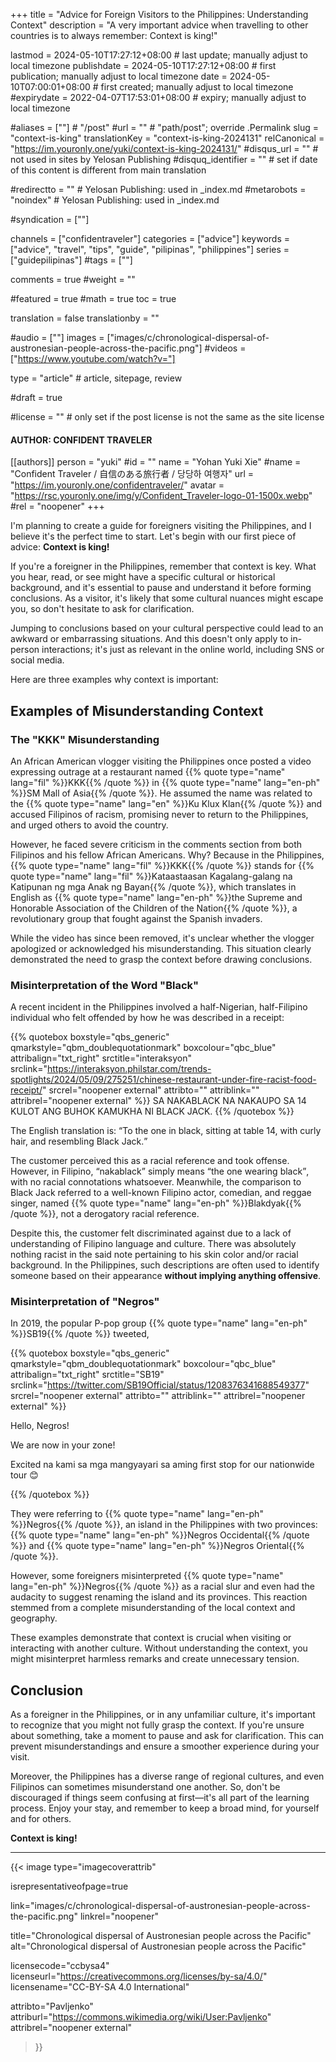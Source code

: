 +++
title = "Advice for Foreign Visitors to the Philippines: Understanding Context"
description = "A very important advice when travelling to other countries is to always remember: Context is king!"

lastmod = 2024-05-10T17:27:12+08:00                 # last update; manually adjust to local timezone
publishdate = 2024-05-10T17:27:12+08:00             # first publication; manually adjust to local timezone
date = 2024-05-10T07:00:01+08:00                    # first created; manually adjust to local timezone
#expirydate = 2022-04-07T17:53:01+08:00              # expiry; manually adjust to local timezone

#aliases = [""]                                        # "/post"
#url = ""                                              # "path/post"; override .Permalink
slug = "context-is-king"
translationKey = "context-is-king-2024131"
relCanonical = "https://im.youronly.one/yuki/context-is-king-2024131/"
#disqus_url = ""                                       # not used in sites by Yelosan Publishing
#disquq_identifier = ""                                # set if date of this content is different from main translation

#redirectto = ""                                       # Yelosan Publishing: used in _index.md
#metarobots = "noindex"                                # Yelosan Publishing: used in _index.md

#syndication = [""]

channels = ["confidentraveler"]
categories = ["advice"]
keywords = ["advice", "travel", "tips", "guide", "pilipinas", "philippines"]
series = ["guidepilipinas"]
#tags = [""]

comments = true
#weight = ""

#featured = true
#math = true
toc = true

translation = false
translationby = ""

#audio = [""]
images = ["images/c/chronological-dispersal-of-austronesian-people-across-the-pacific.png"]
#videos = ["https://www.youtube.com/watch?v="]

type = "article"                                             # article, sitepage, review

#draft = true

#license = ""                                          # only set if the post license is not the same as the site license

#### AUTHOR: CONFIDENT TRAVELER ####
[[authors]]
  person = "yuki"
  #id = ""
  name = "Yohan Yuki Xie"
  #name = "Confident Traveler / 自信のある旅行者 / 당당하 여행자"
  url = "https://im.youronly.one/confidentraveler/"
  avatar = "https://rsc.youronly.one/img/y/Confident_Traveler-logo-01-1500x.webp"
  #rel = "noopener"
+++

I'm planning to create a guide for foreigners visiting the Philippines, and I believe it's the perfect time to start. Let's begin with our first piece of advice: **Context is king!**

If you're a foreigner in the Philippines, remember that context is key. What you hear, read, or see might have a specific cultural or historical background, and it's essential to pause and understand it before forming conclusions. As a visitor, it's likely that some cultural nuances might escape you, so don't hesitate to ask for clarification.

<!--more-->

Jumping to conclusions based on your cultural perspective could lead to an awkward or embarrassing situations. And this doesn't only apply to in-person interactions; it's just as relevant in the online world, including SNS or social media.

Here are three examples why context is important:

## Examples of Misunderstanding Context

### The "KKK" Misunderstanding

An African American vlogger visiting the Philippines once posted a video expressing outrage at a restaurant named {{% quote type="name" lang="fil" %}}KKK{{% /quote %}} in {{% quote type="name" lang="en-ph" %}}SM Mall of Asia{{% /quote %}}. He assumed the name was related to the {{% quote type="name" lang="en" %}}Ku Klux Klan{{% /quote %}} and accused Filipinos of racism, promising never to return to the Philippines, and urged others to avoid the country.

However, he faced severe criticism in the comments section from both Filipinos and his fellow African Americans. Why? Because in the Philippines, {{% quote type="name" lang="fil" %}}KKK{{% /quote %}} stands for {{% quote type="name" lang="fil" %}}Kataastaasan Kagalang-galang na Katipunan ng mga Anak ng Bayan{{% /quote %}}, which translates in English as {{% quote type="name" lang="en-ph" %}}the Supreme and Honorable Association of the Children of the Nation{{% /quote %}}, a revolutionary group that fought against the Spanish invaders.

While the video has since been removed, it's unclear whether the vlogger apologized or acknowledged his misunderstanding. This situation clearly demonstrated the need to grasp the context before drawing conclusions.

### Misinterpretation of the Word "Black"

A recent incident in the Philippines involved a half-Nigerian, half-Filipino individual who felt offended by how he was described in a receipt:

{{% quotebox boxstyle="qbs_generic" qmarkstyle="qbm_doublequotationmark" boxcolour="qbc_blue" attribalign="txt_right" srctitle="interaksyon" srclink="https://interaksyon.philstar.com/trends-spotlights/2024/05/09/275251/chinese-restaurant-under-fire-racist-food-receipt/" srcrel="noopener external" attribto="" attriblink="" attribrel="noopener external" %}}
  <span lang="fil">SA NAKABLACK NA NAKAUPO SA 14 KULOT ANG BUHOK KAMUKHA NI BLACK JACK.</span>
{{% /quotebox %}}

The English translation is: <q lang="en-ph">To the one in black, sitting at table 14, with curly hair, and resembling Black Jack.</q>

The customer perceived this as a racial reference and took offense. However, in Filipino, <q lang="fil">nakablack</q> simply means <q>the one wearing black</q>, with no racial connotations whatsoever. Meanwhile, the comparison to Black Jack referred to a well-known Filipino actor, comedian, and reggae singer, named {{% quote type="name" lang="en-ph" %}}Blakdyak{{% /quote %}}, not a derogatory racial reference.

Despite this, the customer felt discriminated against due to a lack of understanding of Filipino language and culture. There was absolutely nothing racist in the said note pertaining to his skin color and/or racial background. In the Philippines, such descriptions are often used to identify someone based on their appearance **without implying anything offensive**.

### Misinterpretation of "Negros"

In 2019, the popular P-pop group {{% quote type="name" lang="en-ph" %}}SB19{{% /quote %}} tweeted,

{{% quotebox boxstyle="qbs_generic" qmarkstyle="qbm_doublequotationmark" boxcolour="qbc_blue" attribalign="txt_right" srctitle="SB19" srclink="https://twitter.com/SB19Official/status/1208376341688549377" srcrel="noopener external" attribto="" attriblink="" attribrel="noopener external" %}}
  <p lang="en-ph">Hello, Negros!</p>
  <p lang="en-ph">We are now in your zone!</p>
  <p><span lang="en-ph">Excited</span> <span lang="fil">na kami sa mga mangyayari sa aming</span> <span lang="en-ph">first stop for our nationwide tour</span> 😊</p>
{{% /quotebox %}}

They were referring to {{% quote type="name" lang="en-ph" %}}Negros{{% /quote %}}, an island in the Philippines with two provinces: {{% quote type="name" lang="en-ph" %}}Negros Occidental{{% /quote %}} and {{% quote type="name" lang="en-ph" %}}Negros Oriental{{% /quote %}}.

However, some foreigners misinterpreted {{% quote type="name" lang="en-ph" %}}Negros{{% /quote %}} as a racial slur and even had the audacity to suggest renaming the island and its provinces. This reaction stemmed from a complete misunderstanding of the local context and geography.

These examples demonstrate that context is crucial when visiting or interacting with another culture. Without understanding the context, you might misinterpret harmless remarks and create unnecessary tension.

## Conclusion

As a foreigner in the Philippines, or in any unfamiliar culture, it's important to recognize that you might not fully grasp the context. If you're unsure about something, take a moment to pause and ask for clarification. This can prevent misunderstandings and ensure a smoother experience during your visit.

Moreover, the Philippines has a diverse range of regional cultures, and even Filipinos can sometimes misunderstand one another. So, don't be discouraged if things seem confusing at first—it's all part of the learning process. Enjoy your stay, and remember to keep a broad mind, for yourself and for others.

**Context is king!**

---

{{< image
  type="imagecoverattrib"

  isrepresentativeofpage=true

  link="images/c/chronological-dispersal-of-austronesian-people-across-the-pacific.png"
  linkrel="noopener"

  title="Chronological dispersal of Austronesian people across the Pacific"
  alt="Chronological dispersal of Austronesian people across the Pacific"

  licensecode="ccbysa4"
  licenseurl="https://creativecommons.org/licenses/by-sa/4.0/"
  licensename="CC-BY-SA 4.0 International"

  attribto="Pavljenko"
  attriburl="https://commons.wikimedia.org/wiki/User:Pavljenko"
  attribrel="noopener external"
>}}
